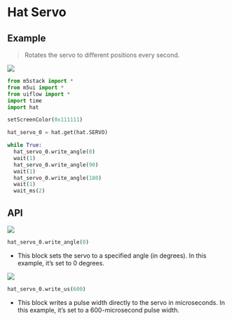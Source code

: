 # Hat Servo

## Example

> Rotates the servo to different positions every second.

<img class="blockly_svg" src="https://m5stack.oss-cn-shenzhen.aliyuncs.com/resource/docs/static/assets/img/uiflow/blockly/hat/servo/uiflow_block_hat_servo_demo.png">

```python
from m5stack import *
from m5ui import *
from uiflow import *
import time
import hat

setScreenColor(0x111111)

hat_servo_0 = hat.get(hat.SERVO)

while True:
  hat_servo_0.write_angle(0)
  wait(1)
  hat_servo_0.write_angle(90)
  wait(1)
  hat_servo_0.write_angle(180)
  wait(1)
  wait_ms(2)
```

## API

<img class="blockly_svg" src="https://m5stack.oss-cn-shenzhen.aliyuncs.com/resource/docs/static/assets/img/uiflow/blockly/hat/servo/uiflow_block_servo_hat_angle.svg">

```python
hat_servo_0.write_angle(0)
```

- This block sets the servo to a specified angle (in degrees). In this example, it’s set to 0 degrees.

<img class="blockly_svg" src="https://m5stack.oss-cn-shenzhen.aliyuncs.com/resource/docs/static/assets/img/uiflow/blockly/hat/servo/uiflow_block_servo_hat_write.svg">

```python
hat_servo_0.write_us(600)
```

- This block writes a pulse width directly to the servo in microseconds. In this example, it’s set to a 600-microsecond pulse width.